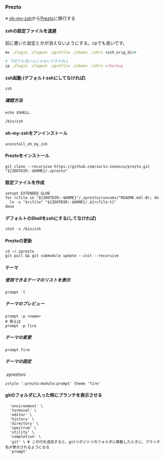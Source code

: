 ### Prezto

※ [oh-my-zsh](https://github.com/robbyrussell/oh-my-zsh)から[Prezto](https://github.com/sorin-ionescu/prezto)に移行する

#### zshの設定ファイルを退避

前に書いた設定とかが消えないようにする。cpでも良いです。

```ruby
mv .zlogin .zlogout .zprofile .zshenv .zshrc <zsh_orig_dir>

# 下記でも良いんじゃないですかねぇ
cp .zlogin .zlogout .zprofile .zshenv .zshrc ~/backup
```

#### zsh起動 (デフォルトzshにしてなければ)

```
zsh
```

##### 確認方法

```
echo $SHELL

/bin/zsh
```

#### oh-my-zshをアンインストール

```
uninstall_oh_my_zsh
```

#### Preztoをインストール

```
git clone --recursive https://github.com/sorin-ionescu/prezto.git "${ZDOTDIR:-$HOME}/.zprezto"
```

#### 設定ファイルを作成

```Shell
setopt EXTENDED_GLOB
for rcfile in "${ZDOTDIR:-$HOME}"/.zprezto/runcoms/^README.md(.N); do
  ln -s "$rcfile" "${ZDOTDIR:-$HOME}/.${rcfile:t}"
done
```

#### デフォルトのShellをzshにする(してなければ)

```Shell
chsh -s /bin/zsh
```

#### Preztoの更新

```
cd ~/.zprezto
git pull && git submodule update --init --recursive
```

#### テーマ

##### 使用できるテーマのリストを表示

```
prompt -l
```

##### テーマのプレビュー

```Shell
prompt -p <name>
# 例えば
prompt -p fire
```

##### テーマの変更

```
prompt fire
```

##### テーマの固定

.zpreztorc
```
zstyle ':prezto:module:prompt' theme 'fire'
```

#### gitのフォルダに入った時にブランチを表示させる

```zstyle ':prezto:load' pmodule \
  'environment' \
  'terminal' \
  'editor' \
  'history' \
  'directory' \
  'spectrum' \
  'utility' \
  'completion' \
  'git' \ # この行を追加すると、gitリポジトリのフォルダに移動したときに、ブランチ名が表示されるようになる
  'prompt'
```
